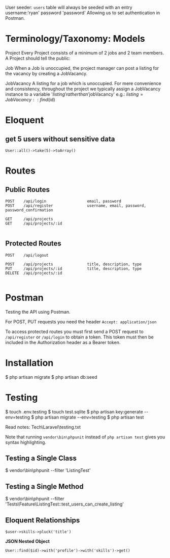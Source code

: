 


User seeder: `users` table will always be seeded with an entry username:'ryan' password 'password'
Allowing us to set authentication in Postman.


# Terminology/Taxonomy: Models

Project
	Every Project consists of a minimum of 2 jobs and 2 team members.
	A Project should tell the public:

Job
	When a Job is unoccupied, the project manager can post a listing for the vacancy by creating a JobVacancy.

JobVacancy
	A listing for a job which is unoccupied.
	For mere convenience and consistency, throughout the project we typically assign a JobVacancy instance to a variable '$listing' rather than '$jobVacancy' e.g.:
	$listing = JobVacancy::find($id)

# Eloquent

## get 5 users without sensitive data
`User::all()->take(5)->toArray()`

# Routes

## Public Routes
```
POST    /api/login                  email, password
POST    /api/register               username, email, password, password_confirmation

GET     /api/projects
GET     /api/projects/:id


```

## Protected Routes
```
POST    /api/logout

POST    /api/projects               title, description, type
PUT     /api/projects/:id           title, description, type
DELETE  /api/projects/:id


```



# Postman

Testing the API using Postman.

For POST, PUT requests you need the header `Accept: application/json`

To access protected routes you must first send a POST request to `/api/register` or `/api/login` to obtain a token. This token must then be included in the Authorization header as a Bearer token.


# Installation

$ php artisan migrate
$ php artisan db:seed



# Testing

$ touch .env.testing
$ touch test.sqlite
$ php artisan key:generate --env=testing
$ php artisan migrate --env=testing
$ php artisan test

Read notes: Tech\Laravel\testing.txt

Note that running `vendor\bin\phpunit` instead of
`php artisan test` gives you syntax highlighting.

## Testing a Single Class
$ vendor\bin\phpunit --filter 'ListingTest'

## Testing a Single Method
$ vendor\bin\phpunit --filter 'Tests\\Feature\\ListingTest::test_users_can_create_listing'










## Eloquent Relationships



`$user->skills->pluck('title')`

**JSON Nested Object**

`User::find($id)->with('profile')->with('skills')->get() `


